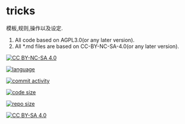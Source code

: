 <!--
 * @Github: https://github.com/Certseeds/tricks
 * @Organization: SUSTech
 * @Author: nanoseeds
 * @Date: 2020-02-04 13:08:54
 * @LastEditors: nanoseeds
 * @LastEditTime: 2020-07-05 10:01:48
 -->
# tricks
模板,规则,操作以及设定.
1. All code based on AGPL3.0(or any later version).
2. All *.md files are based on CC-BY-NC-SA-4.0(or any later version).

[![CC BY-NC-SA 4.0](https://img.shields.io/badge/License-CC%20BY--NC--SA%204.0-orange)][cc_by_nc_sa_4_0]  

[![language](https://img.shields.io/github/languages/top/Certseeds/tricks?color=%23330099)]() 

[![commit activity](https://img.shields.io/github/commit-activity/m/Certseeds/tricks?color=%230066FF)](https://github.com/Certseeds/tricks/commits/master) 

[![code size](https://img.shields.io/github/languages/code-size/Certseeds/tricks?color=%230099CC)]() 

[![repo size](https://img.shields.io/github/repo-size/Certseeds/tricks?color=%23CC9900)]()

[![CC BY-SA 4.0][cc_by_nc_sa_4_0_image]][cc_by_nc_sa_4_0]

[cc_by_nc_sa_4_0]: https://creativecommons.org/licenses/by-nc-sa/4.0/

[cc_by_nc_sa_4_0_image]: https://licensebuttons.net/l/by-nc-sa/4.0/88x31.png
